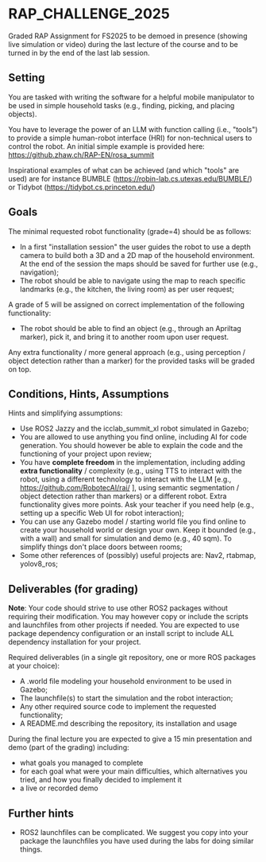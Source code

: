 # RAP_CHALLENGE_2025
Graded RAP Assignment for FS2025 to be demoed in presence (showing live simulation or video) during the last lecture of the course and to be turned in by the end of the last lab session.

## Setting
You are tasked with writing the software for a helpful mobile manipulator to be used in simple household tasks (e.g., finding, picking, and placing objects).

You have to leverage the power of an LLM with function calling (i.e., "tools") to provide a simple human-robot interface (HRI) for non-technical users to control the robot.
An initial simple example is provided here: https://github.zhaw.ch/RAP-EN/rosa_summit

Inspirational examples of what can be achieved (and which "tools" are used) are for instance BUMBLE (https://robin-lab.cs.utexas.edu/BUMBLE/) or Tidybot (https://tidybot.cs.princeton.edu/)

## Goals

The minimal requested robot functionality (grade=4) should be as follows:

* In a first "installation session" the user guides the robot to use a depth camera to build both a 3D and a 2D map of the household environment. At the end of the session the maps should be saved for further use (e.g., navigation);
* The robot should be able to navigate using the map to reach specific landmarks (e.g., the kitchen, the living room) as per user request;

A grade of 5 will be assigned on correct implementation of the following functionality:

* The robot should be able to find an object (e.g., through an Apriltag marker), pick it, and bring it to another room upon user request.

Any extra functionality / more general approach (e.g., using perception / object detection rather than a marker) for the provided tasks will be graded on top.

## Conditions, Hints, Assumptions

Hints and simplifying assumptions:
* Use ROS2 Jazzy and the icclab_summit_xl robot simulated in Gazebo;
* You are allowed to use anything you find online, including AI for code generation. You should however be able to explain the code and the functioning of your project upon review;
* You have **complete freedom** in the implementation, including adding **extra functionality** / complexity (e.g., using TTS to interact with the robot, using a different technology to interact with the LLM [e.g., https://github.com/RobotecAI/rai/ ], using semantic segmentation / object detection rather than markers) or a different robot. Extra functionality gives more points. Ask your teacher if you need help (e.g., setting up a specific Web UI for robot interaction);
* You can use any Gazebo model / starting world file you find online to create your household world or design your own. Keep it bounded (e.g., with a wall) and small for simulation and demo (e.g., 40 sqm). To simplify things don't place doors between rooms;
* Some other references of (possibly) useful projects are: Nav2, rtabmap, yolov8_ros;


## Deliverables (for grading)

**Note**: Your code should strive to use other ROS2 packages without requiring their modification. You may however copy or include the scripts and launchfiles from other projects if needed. You are expected to use package dependency configuration or an install script to include ALL dependency installation for your project.

Required deliverables (in a single git repository, one or more ROS packages at your choice):
* A .world file modeling your household environment to be used in Gazebo;
* The launchfile(s) to start the simulation and the robot interaction;
* Any other required source code to implement the requested functionality;
* A README.md describing the repository, its installation and usage

During the final lecture you are expected to give a 15 min presentation and demo (part of the grading) including:
* what goals you managed to complete
* for each goal what were your main difficulties, which alternatives you tried, and how you finally decided to implement it
* a live or recorded demo

## Further hints

* ROS2 launchfiles can be complicated. We suggest you copy into your package the launchfiles you have used during the labs for doing similar things.

